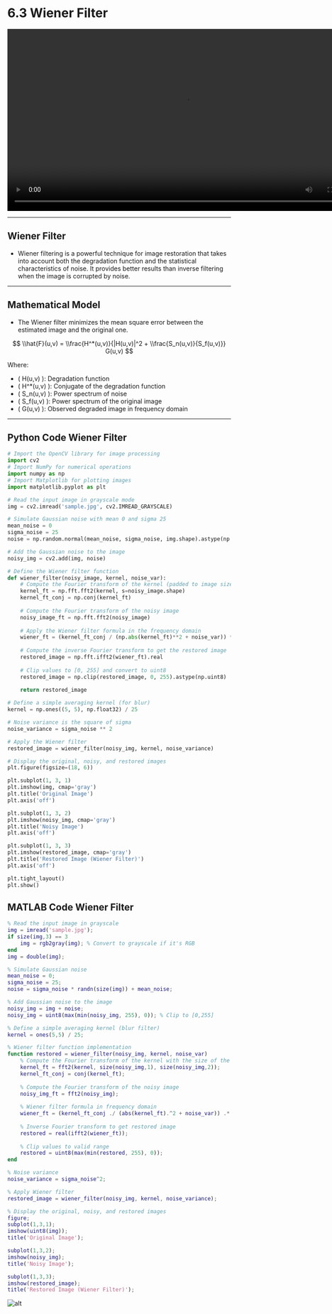 # 6.3 Wiener Filter

<video width="800" height="410" controls>
    <source src="photows/WienerrestorationfilterinPython.mp4" type="video/mp4">
    Your browser does not support the video tag.
  </video>

---
## Wiener Filter

- Wiener filtering is a powerful technique for image restoration that takes into account both the degradation function and the statistical characteristics of noise. It provides better results than inverse filtering when the image is corrupted by noise.

---

## Mathematical Model

- The Wiener filter minimizes the mean square error between the estimated image and the original one.

$$
\\hat{F}(u,v) = \\frac{H^*(u,v)}{|H(u,v)|^2 + \\frac{S_n(u,v)}{S_f(u,v)}} G(u,v)
$$

Where:
- \( H(u,v) \): Degradation function
- \( H^*(u,v) \): Conjugate of the degradation function
- \( S_n(u,v) \): Power spectrum of noise
- \( S_f(u,v) \): Power spectrum of the original image
- \( G(u,v) \): Observed degraded image in frequency domain

---

## Python Code Wiener Filter

```python
# Import the OpenCV library for image processing
import cv2
# Import NumPy for numerical operations
import numpy as np
# Import Matplotlib for plotting images
import matplotlib.pyplot as plt

# Read the input image in grayscale mode
img = cv2.imread('sample.jpg', cv2.IMREAD_GRAYSCALE)

# Simulate Gaussian noise with mean 0 and sigma 25
mean_noise = 0
sigma_noise = 25
noise = np.random.normal(mean_noise, sigma_noise, img.shape).astype(np.uint8)

# Add the Gaussian noise to the image
noisy_img = cv2.add(img, noise)

# Define the Wiener filter function
def wiener_filter(noisy_image, kernel, noise_var):
    # Compute the Fourier transform of the kernel (padded to image size)
    kernel_ft = np.fft.fft2(kernel, s=noisy_image.shape)
    kernel_ft_conj = np.conj(kernel_ft)
    
    # Compute the Fourier transform of the noisy image
    noisy_image_ft = np.fft.fft2(noisy_image)
    
    # Apply the Wiener filter formula in the frequency domain
    wiener_ft = (kernel_ft_conj / (np.abs(kernel_ft)**2 + noise_var)) * noisy_image_ft
    
    # Compute the inverse Fourier transform to get the restored image
    restored_image = np.fft.ifft2(wiener_ft).real
    
    # Clip values to [0, 255] and convert to uint8
    restored_image = np.clip(restored_image, 0, 255).astype(np.uint8)
    
    return restored_image

# Define a simple averaging kernel (for blur)
kernel = np.ones((5, 5), np.float32) / 25

# Noise variance is the square of sigma
noise_variance = sigma_noise ** 2

# Apply the Wiener filter
restored_image = wiener_filter(noisy_img, kernel, noise_variance)

# Display the original, noisy, and restored images
plt.figure(figsize=(18, 6))

plt.subplot(1, 3, 1)
plt.imshow(img, cmap='gray')
plt.title('Original Image')
plt.axis('off')

plt.subplot(1, 3, 2)
plt.imshow(noisy_img, cmap='gray')
plt.title('Noisy Image')
plt.axis('off')

plt.subplot(1, 3, 3)
plt.imshow(restored_image, cmap='gray')
plt.title('Restored Image (Wiener Filter)')
plt.axis('off')

plt.tight_layout()
plt.show()

```

## MATLAB Code Wiener Filter

```matlab
% Read the input image in grayscale
img = imread('sample.jpg');
if size(img,3) == 3
    img = rgb2gray(img); % Convert to grayscale if it's RGB
end
img = double(img);

% Simulate Gaussian noise
mean_noise = 0;
sigma_noise = 25;
noise = sigma_noise * randn(size(img)) + mean_noise;

% Add Gaussian noise to the image
noisy_img = img + noise;
noisy_img = uint8(max(min(noisy_img, 255), 0)); % Clip to [0,255]

% Define a simple averaging kernel (blur filter)
kernel = ones(5,5) / 25;

% Wiener filter function implementation
function restored = wiener_filter(noisy_img, kernel, noise_var)
    % Compute the Fourier transform of the kernel with the size of the image
    kernel_ft = fft2(kernel, size(noisy_img,1), size(noisy_img,2));
    kernel_ft_conj = conj(kernel_ft);
    
    % Compute the Fourier transform of the noisy image
    noisy_img_ft = fft2(noisy_img);
    
    % Wiener filter formula in frequency domain
    wiener_ft = (kernel_ft_conj ./ (abs(kernel_ft).^2 + noise_var)) .* noisy_img_ft;
    
    % Inverse Fourier transform to get restored image
    restored = real(ifft2(wiener_ft));
    
    % Clip values to valid range
    restored = uint8(max(min(restored, 255), 0));
end

% Noise variance
noise_variance = sigma_noise^2;

% Apply Wiener filter
restored_image = wiener_filter(noisy_img, kernel, noise_variance);

% Display the original, noisy, and restored images
figure;
subplot(1,3,1);
imshow(uint8(img));
title('Original Image');

subplot(1,3,2);
imshow(noisy_img);
title('Noisy Image');

subplot(1,3,3);
imshow(restored_image);
title('Restored Image (Wiener Filter)');


```
![alt](photows/Wiener77Filter.png)